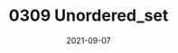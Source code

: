 ---
title: "0309 Unordered_set"
description: 
date: 2021-09-07
image: 
math: 
license: 
hidden: false
comments: true
draft: false
categories:
    现代C++
---